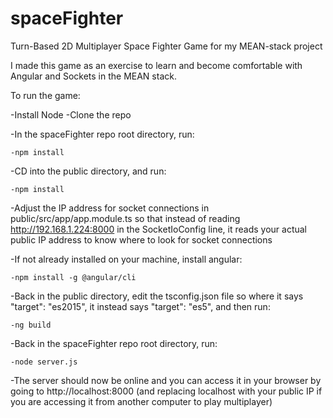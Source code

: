 # spaceFighter
Turn-Based 2D Multiplayer Space Fighter Game for my MEAN-stack project

I made this game as an exercise to learn and become comfortable with Angular and Sockets in the MEAN stack.

To run the game:

  -Install Node
  -Clone the repo
  
  -In the spaceFighter repo root directory, run:
  
    -npm install
    
  -CD into the public directory, and run:
  
    -npm install
    
  -Adjust the IP address for socket connections in public/src/app/app.module.ts so that instead of reading http://192.168.1.224:8000 in the SocketIoConfig line, it reads your actual public IP address to know where to look for socket connections
  
  -If not already installed on your machine, install angular:
  
    -npm install -g @angular/cli
    
  -Back in the public directory, edit the tsconfig.json file so where it says "target": "es2015", it instead says "target": "es5", and then run:
  
    -ng build
    
  -Back in the spaceFighter repo root directory, run:
  
    -node server.js
    
  -The server should now be online and you can access it in your browser by going to http://localhost:8000 (and replacing localhost with your public IP if you are accessing it from another computer to play multiplayer)
